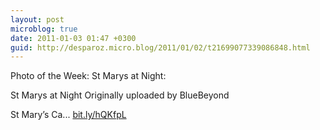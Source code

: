 ```yaml
---
layout: post
microblog: true
date: 2011-01-03 01:47 +0300
guid: http://desparoz.micro.blog/2011/01/02/t21699077339086848.html
---
```

Photo of the Week: St Marys at Night: 

St Marys at Night
Originally uploaded by BlueBeyond

St Mary’s Ca... [bit.ly/hQKfpL](http://bit.ly/hQKfpL)
